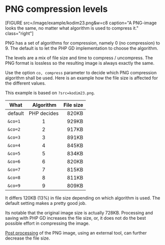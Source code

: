PNG compression levels
=================================

[FIGURE src=/image/example/kodim23.png&w=c8 caption="A PNG-image looks the same, no matter what algorithm is used to compress it." class="right"]

PNG has a set of algorithms for compression, namely 0 (no compression) to 9. The default is to let the PHP GD implementation to choose the algorithm.

The levels are a mix of file size and time to compress / uncompress. The PNG format is lossless so the resulting image is always exactly the same. 

Use the option `co, compress` parameter to decide which PNG compression algorithm shall be used. Here is an example how the file size is affected for the different values.

This example is based on `?src=kodim23.png`.

| What     | Algorithm   | File size |
|----------|:-----------:|----------:|
| default  | PHP decides | 820KB     |
| `&co=1`  | 1           | 929KB     |
| `&co=2`  | 2           | 917KB     |
| `&co=3`  | 3           | 891KB     |
| `&co=4`  | 4           | 845KB     |
| `&co=5`  | 5           | 834KB     |
| `&co=6`  | 6           | 820KB     |
| `&co=7`  | 7           | 815KB     |
| `&co=8`  | 8           | 811KB     |
| `&co=9`  | 9           | 809KB     |

It differs 120KB (13%) in file size depending on which algorithm is used. The default setting makes a pretty good job.

Its notable that the original image size is actually 728KB. Processing and saving with PHP GD increases the file size, or, it does not do the best possible effort in compressing the image.

[Post processing](post-processing) of the PNG image, using an external tool, can further decrease the file size.
